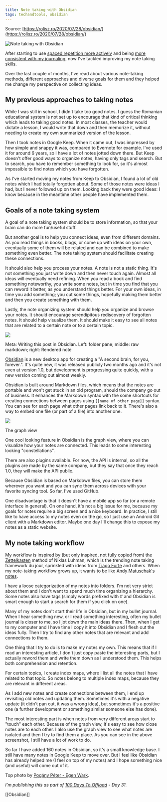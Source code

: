 ```yaml
---
title: Note taking with Obsidian
tags: techandtools, obsidian
---
```


Source: [https://rolisz.ro/2020/07/28/obsidian/](https://rolisz.ro/2020/07/28/obsidian/)

![Note taking with Obsidian](https://rolisz.ro/content/images/size/w2000/2020/11/obsidian.jpg)

After starting to use [spaced repetition more actively](https://rolisz.ro/2019/12/30/cracking-the-human-memory/) and being [more consistent with my journaling](https://rolisz.ro/2020/05/24/bullet-journaling/), now I've tackled improving my note taking skills.

Over the last couple of months, I've read about various note-taking methods, different approaches and diverse goals for them and they helped me change my perspective on collecting ideas.

## My previous approaches to taking notes

While I was still in school, I didn't take too good notes. I guess the Romanian educational system is not set up to encourage that kind of critical thinking which leads to taking good notes. In most classes, the teacher would dictate a lesson, I would write that down and then memorize it, without needing to create my own summarized version of the lesson.

Then I took notes in Google Keep. When it came out, I was impressed by how simple and snappy it was, compared to Evernote for example. I've used it for around 6 years, so I have a lot of notes jotted down there. But Keep doesn't offer good ways to organize notes, having only tags and search. But to search, you have to remember something to look for, so it's almost impossible to find notes which you have forgotten.

As I've started moving my notes from Keep to Obsidian, I found a lot of old notes which I had totally forgotten about. Some of those notes were ideas I had, but I never followed up on them. Looking back they were good ideas: I know because in the meantime other people have implemented them.

## Goals of a note taking system

A goal of a note taking system should be to store information, so that your brain can do more fun/useful stuff.

But another goal is to help you connect ideas, even from different domains. As you read things in books, blogs, or come up with ideas on your own, eventually some of them will be related and can be combined to make something even better. The note taking system should facilitate creating these connections.

It should also help you process your notes. A note is not a static thing. It's not something you just write down and then never touch again. Almost all ideas will eventually need refining. When you read a book and find something noteworthy, you write some notes, but in time you find that you can reword it better, as you understand things better. For your own ideas, in time you add something; you cut some things, hopefully making them better and then you create something with them.

Lastly, the note organizing system should help you organize and browse your notes. It should encourage serendipitous rediscovery of forgotten notes. It should help visualize them. It should make it easy to see all notes that are related to a certain note or to a certain topic.

![](https://rolisz.ro/content/images/2020/07/image-5.png)

Meta: Writing this post in Obsidian. Left: folder pane; middle: raw markdown; right: Rendered note

[Obsidian](https://obsidian.md/) is a new desktop app for creating a "A second brain, for you, forever.". It's quite new, it was released publicly two months ago and it's not even at version 1.0, but development is progressing quite quickly, with a new version coming out almost weekly.

Obsidian is built around Markdown files, which means that the notes are portable and won't get stuck in an old program, should the company go out of business. It enhances the Markdown syntax with the some shortcuts for creating connections between pages using `[[name of other page]]` syntax. You can see for each page what other pages link back to it. There's also a way to embed one file (or part of a file) into another one.

![](https://rolisz.ro/content/images/2020/07/image-6.png)

The graph view

One cool looking feature in Obsidian is the graph view, where you can visualize how your notes are connected. This leads to some interesting looking "constellations".

There are also plugins available. For now, the API is internal, so all the plugins are made by the same company, but they say that once they reach 1.0, they will make the API public.

Because Obsidian is based on Markdown files, you can store them wherever you want and you can sync them across devices with your favorite syncing tool. So far, I've used GitHub.

One disadvantage is that it doesn't have a mobile app so far (or a remote interface in general). On one hand, it's not a big issue for me, because my goals for notes require a big screen and a nice keyboard. In practice, I still like to have access to my notes even on the go, so I just use an Android Git client with a Markdown editor. Maybe one day I'll change this to expose my notes as a static website.

## My note taking workflow

My workflow is inspired by (but only inspired, not fully copied from) the [Zettelkasten](https://writingcooperative.com/zettelkasten-how-one-german-scholar-was-so-freakishly-productive-997e4e0ca125?gi=635ef2e210e3) method of Niklas Luhman, which is the trending note taking framework du jour, sprinkled with ideas from [Tiago Forte](https://maggieappleton.com/basb) and others. When my note-taking workflow grows up, it wants to be like [Andy Matuschak's notes](https://notes.andymatuschak.org/About_these_notes?stackedNotes=z3SjnvsB5aR2ddsycyXofbYR7fCxo7RmKW2be).

I have a loose categorization of my notes into folders. I'm not very strict about them and I don't want to spend much time organizing a hierarchy. Some notes also have tags (simply words prefixed with # and Obsidian is smart enough to start a search for them if you click on one).

Many of my notes don't start their life in Obsidian, but in my bullet journal. When I hear something new, or I read something interesting, often my bullet journal is closer to me, so I jot down the main ideas there. Then, when I get to my computer and I have time I copy it into Obsidian and I flesh out the ideas fully. Then I try to find any other notes that are relevant and add connections to them.

One thing that I try to do is to make my notes my own. This means that if I read an interesting article, I don't just copy paste the interesting parts, but I actually reword them and write them down as I understood them. This helps both comprehension and retention.

For certain topics, I create index maps, where I list all the notes that I have related to that topic. So notes belong to multiple index maps, because they are relevant in different areas.

As I add new notes and create connections between them, I end up revisiting old notes and updating them. Sometimes it's with a negative update (it didn't pan out, it was a wrong idea), but sometimes it's a positive one (a further development or something similar someone else has done).

The most interesting part is when notes from very different areas start to "touch" each other. Because of the graph view, it's easy to see how close notes are to each other. I also use the graph view to see what notes are isolated and then I try to find them a place. As you can see in the above screenshot, I still have a lot of work to do.

So far I have added 160 notes in Obsidian, so it's a small knowledge base. I still have many notes in Google Keep to move over. But I feel like Obsidian has already helped me (I feel on top of my notes) and I hope something nice (and useful) will come out of it.

Top photo by [Pogány Péter - Egen Wark](https://nds.wikipedia.org/wiki/Obsidian#/media/Bild:Obszidi%C3%A1n(Vezuv)005.jpg).

_I’m publishing this as part of [100 Days To Offload](https://100daystooffload.com/) - Day 31._

[[Obsidian]]
